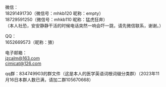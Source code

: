 
微信：  
18291491730（微信号：mhkb120 昵称：empty）  
18729591250（微信号：mhkb110 昵称：猛虎狂奔）  
（本人社恐，安安静静干活的时候电话突然一响会吓一跳，请先微信联系，谢谢。）

QQ：  
1652669573（昵称：猹）

电子邮箱：  
[jzcalm@163.com](mailto:jzcalm@163.com)  
[cimicat@126.com](mailto:cimicat@126.com)

qq群：834749903的群文件（这是本人的医学英语词根词缀分类群）（2023年11月16日本群人数已满，请加二群105670668）
